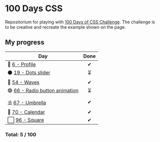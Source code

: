 # 100 Days CSS
Repositorium for playing with [100 Days of CSS Challenge](https://100dayscss.com). The challenge is to be creative and recreate the example shown on the page.

## My progress
| Day  | Done | 
|---|:---:|
| 👤 [ 6 - Profile](https://github.com/tdxa/100_days_css/tree/master/N_006)| ✔ |
| ⚫ [19 - Dots slider](https://github.com/tdxa/100_days_css/tree/master/N_019)| ⏳ |
| 🌊 [54 - Waves](https://github.com/tdxa/100_days_css/tree/master/N_054)| ✔ |
| 🟢 [66 - Radio button animation](https://github.com/tdxa/100_days_css/tree/master/N_066)| ⏳ |
| ⛱  [67 - Umbrella](https://github.com/tdxa/100_days_css/tree/master/N_067)| ✔ |
| 📆 [70 - Calendar](https://github.com/tdxa/100_days_css/tree/master/N_070)| ✔ |
| ⬜ [96 - Square](https://github.com/tdxa/100_days_css/tree/master/N_096)| ✔ |
### Total:  5 / 100
